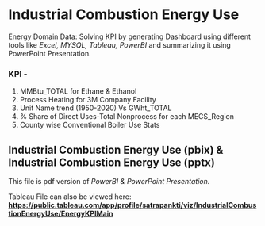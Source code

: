# Industrial Combustion Energy Use
Energy Domain Data: Solving KPI by generating Dashboard using different tools like *Excel, MYSQL, Tableau, PowerBI* and summarizing it using PowerPoint Presentation.

### KPI -
1. MMBtu_TOTAL for Ethane & Ethanol 
2. Process Heating for 3M Company Facility
3. Unit Name trend (1950-2020) Vs GWht_TOTAL
4. % Share of Direct Uses-Total Nonprocess for each MECS_Region
5. County wise Conventional Boiler Use Stats

## Industrial Combustion Energy Use (pbix) & Industrial Combustion Energy Use (pptx)
This file is pdf version of *PowerBI & PowerPoint Presentation.*

Tableau File can also be viewed here: **https://public.tableau.com/app/profile/satrapankti/viz/IndustrialCombustionEnergyUse/EnergyKPIMain**
